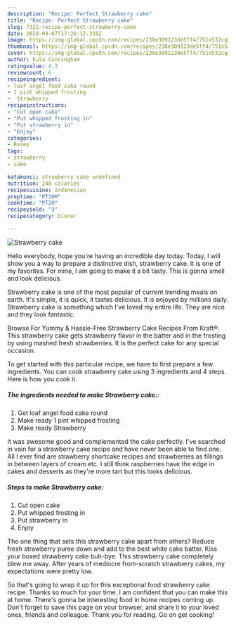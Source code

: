 ```yaml
---
description: "Recipe: Perfect Strawberry cake"
title: "Recipe: Perfect Strawberry cake"
slug: 7322-recipe-perfect-strawberry-cake
date: 2020-04-07T17:26:12.335Z
image: https://img-global.cpcdn.com/recipes/238e309123de5ff4/751x532cq70/strawberry-cake-recipe-main-photo.jpg
thumbnail: https://img-global.cpcdn.com/recipes/238e309123de5ff4/751x532cq70/strawberry-cake-recipe-main-photo.jpg
cover: https://img-global.cpcdn.com/recipes/238e309123de5ff4/751x532cq70/strawberry-cake-recipe-main-photo.jpg
author: Eula Cunningham
ratingvalue: 4.3
reviewcount: 6
recipeingredient:
- loaf angel food cake round
- 1 pint whipped frosting
-  Strawberry
recipeinstructions:
- "Cut open cake"
- "Put whipped frosting in"
- "Put strawberry in"
- "Enjoy"
categories:
- Resep
tags:
- strawberry
- cake

katakunci: strawberry cake undefined
nutrition: 248 calories
recipecuisine: Indonesian
preptime: "PT30M"
cooktime: "PT2H"
recipeyield: "3"
recipecategory: Dinner

---
```



![Strawberry cake](https://img-global.cpcdn.com/recipes/238e309123de5ff4/751x532cq70/strawberry-cake-recipe-main-photo.jpg)

Hello everybody, hope you're having an incredible day today. Today, I will show you a way to prepare a distinctive dish, strawberry cake. It is one of my favorites. For mine, I am going to make it a bit tasty. This is gonna smell and look delicious.

Strawberry cake is one of the most popular of current trending meals on earth. It's simple, it is quick, it tastes delicious. It is enjoyed by millions daily. Strawberry cake is something which I've loved my entire life. They are nice and they look fantastic.

Browse For Yummy &amp; Hassle-Free Strawberry Cake Recipes From Kraft®. This strawberry cake gets strawberry flavor in the batter and in the frosting by using mashed fresh strawberries. It is the perfect cake for any special occasion.


To get started with this particular recipe, we have to first prepare a few ingredients. You can cook strawberry cake using 3 ingredients and 4 steps. Here is how you cook it.

##### The ingredients needed to make Strawberry cake::

1. Get loaf angel food cake round
1. Make ready 1 pint whipped frosting
1. Make ready  Strawberry


It was awesome good and complemented the cake perfectly. I&#39;ve searched in vain for a strawberry cake recipe and have never been able to find one. All I ever find are strawberry shortcake recipes and strawberries as fillings in between layers of cream etc. I still think raspberries have the edge in cakes and desserts as they&#39;re more tart but this looks delicious. 

##### Steps to make Strawberry cake:

1. Cut open cake
1. Put whipped frosting in
1. Put strawberry in
1. Enjoy


The one thing that sets this strawberry cake apart from others? Reduce fresh strawberry puree down and add to the best white cake batter. Kiss your boxed strawberry cake buh-bye. This strawberry cake completely blew me away. After years of mediocre from-scratch strawberry cakes, my expectations were pretty low. 

So that's going to wrap it up for this exceptional food strawberry cake recipe. Thanks so much for your time. I am confident that you can make this at home. There's gonna be interesting food in home recipes coming up. Don't forget to save this page on your browser, and share it to your loved ones, friends and colleague. Thank you for reading. Go on get cooking!
